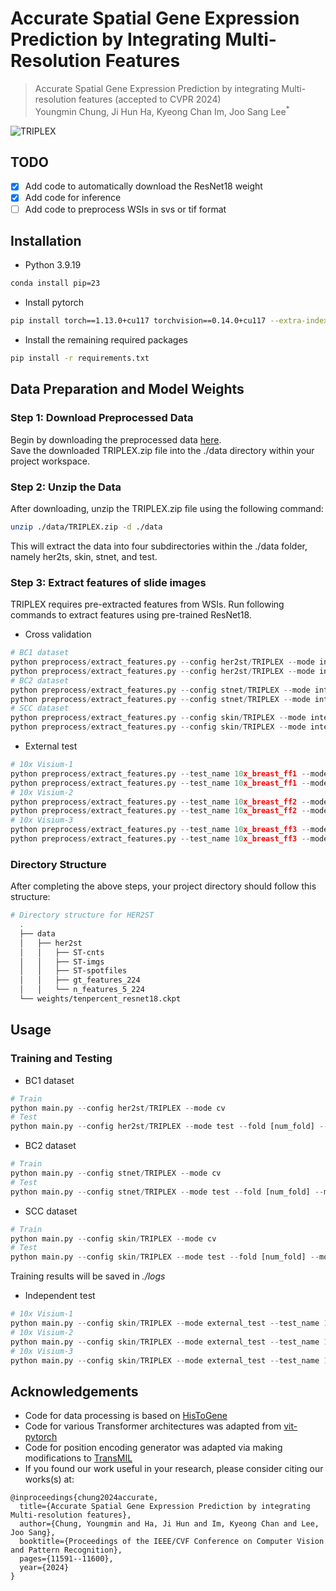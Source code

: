 # Accurate Spatial Gene Expression Prediction by Integrating Multi-Resolution Features 

> Accurate Spatial Gene Expression Prediction by integrating Multi-resolution features (accepted to CVPR 2024) \
Youngmin Chung, Ji Hun Ha, Kyeong Chan Im, Joo Sang Lee<sup>*

<img src="./figures/TRIPLEX_main.jpg" title="TRIPLEX"/>

## TODO
- [x] Add code to automatically download the ResNet18 weight
- [x] Add code for inference
- [ ] Add code to preprocess WSIs in svs or tif format

## Installation
- Python 3.9.19
```bash
conda install pip=23
```
- Install pytorch
```bash
pip install torch==1.13.0+cu117 torchvision==0.14.0+cu117 --extra-index-url https://download.pytorch.org/whl/cu117
```
- Install the remaining required packages
```bash
pip install -r requirements.txt
```

## Data Preparation and Model Weights
### Step 1: Download Preprocessed Data
Begin by downloading the preprocessed data [here](https://drive.google.com/drive/folders/13oJqeoU5_QPy4_yeZ4eK694AGoBuQjop?usp=drive_link). \
Save the downloaded TRIPLEX.zip file into the ./data directory within your project workspace.

### Step 2: Unzip the Data
After downloading, unzip the TRIPLEX.zip file using the following command:
```bash
unzip ./data/TRIPLEX.zip -d ./data
```
This will extract the data into four subdirectories within the ./data folder, namely her2ts, skin, stnet, and test.

### Step 3: Extract features of slide images
TRIPLEX requires pre-extracted features from WSIs. Run following commands to extract features using pre-trained ResNet18.  
- Cross validation
```python
# BC1 dataset
python preprocess/extract_features.py --config her2st/TRIPLEX --mode internal --extract_mode target
python preprocess/extract_features.py --config her2st/TRIPLEX --mode internal --extract_mode neighbor
# BC2 dataset
python preprocess/extract_features.py --config stnet/TRIPLEX --mode internal --extract_mode target
python preprocess/extract_features.py --config stnet/TRIPLEX --mode internal --extract_mode neighbor
# SCC dataset
python preprocess/extract_features.py --config skin/TRIPLEX --mode internal --extract_mode target
python preprocess/extract_features.py --config skin/TRIPLEX --mode internal --extract_mode neighbor
```

- External test
```python
# 10x Visium-1
python preprocess/extract_features.py --test_name 10x_breast_ff1 --mode external --extract_mode target 
python preprocess/extract_features.py --test_name 10x_breast_ff1 --mode external --extract_mode neighbor
# 10x Visium-2
python preprocess/extract_features.py --test_name 10x_breast_ff2 --mode external --extract_mode target 
python preprocess/extract_features.py --test_name 10x_breast_ff2 --mode external --extract_mode neighbor
# 10x Visium-3
python preprocess/extract_features.py --test_name 10x_breast_ff3 --mode external --extract_mode target 
python preprocess/extract_features.py --test_name 10x_breast_ff3 --mode external --extract_mode neighbor
```

### Directory Structure
After completing the above steps, your project directory should follow this structure: 
```bash
# Directory structure for HER2ST
  .
  ├── data
  │   ├── her2st
  │   │   ├── ST-cnts
  │   │   ├── ST-imgs
  │   │   ├── ST-spotfiles
  │   │   ├── gt_features_224
  │   │   └── n_features_5_224
  └── weights/tenpercent_resnet18.ckpt

```


## Usage
### Training and Testing
- BC1 dataset
```python
# Train
python main.py --config her2st/TRIPLEX --mode cv
# Test
python main.py --config her2st/TRIPLEX --mode test --fold [num_fold] --model_path [path/model/weight]
```

- BC2 dataset
```python
# Train
python main.py --config stnet/TRIPLEX --mode cv
# Test
python main.py --config stnet/TRIPLEX --mode test --fold [num_fold] --model_path [path/model/weight]
```

- SCC dataset
```python
# Train
python main.py --config skin/TRIPLEX --mode cv
# Test
python main.py --config skin/TRIPLEX --mode test --fold [num_fold] --model_path [path/model/weight]
```

Training results will be saved in *./logs*

- Independent test

```python
# 10x Visium-1
python main.py --config skin/TRIPLEX --mode external_test --test_name 10x_breast_ff1 --model_path [path/model/weight]
# 10x Visium-2
python main.py --config skin/TRIPLEX --mode external_test --test_name 10x_breast_ff2 --model_path [path/model/weight]
# 10x Visium-3
python main.py --config skin/TRIPLEX --mode external_test --test_name 10x_breast_ff3 --model_path [path/model/weight]
```

## Acknowledgements
- Code for data processing is based on [HisToGene](https://github.com/maxpmx/HisToGene)
- Code for various Transformer architectures was adapted from [vit-pytorch](https://github.com/lucidrains/vit-pytorch)
- Code for position encoding generator was adapted via making modifications to [TransMIL](https://github.com/szc19990412/TransMIL)
- If you found our work useful in your research, please consider citing our works(s) at:

```
@inproceedings{chung2024accurate,
  title={Accurate Spatial Gene Expression Prediction by integrating Multi-resolution features},
  author={Chung, Youngmin and Ha, Ji Hun and Im, Kyeong Chan and Lee, Joo Sang},
  booktitle={Proceedings of the IEEE/CVF Conference on Computer Vision and Pattern Recognition},
  pages={11591--11600},
  year={2024}
}
```

